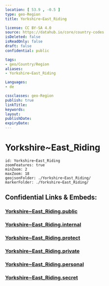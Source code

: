 ```yaml
---
location: [ 53.9 , -0.5 ] 
type: geo-Region
title: Yorkshire~East_Riding

license: CC BY-SA 4.0
source: https://datahub.io/core/country-codes
isDeleted: false
isReadOnly: false
draft: false
confidential: public

tags:
- geo/Country/Region
aliases:
- Yorkshire~East_Riding

Languages:
- de

cssclasses: geo-Region
publish: true
linkTitle: 
keywords: 
layout: 
publishDate: 
expiryDate: 
---
```


# Yorkshire~East_Riding

```leaflet
id: Yorkshire~East_Riding
zoomFeatures: true 
minZoom: 2 
maxZoom: 18
geojsonFolder: ./Yorkshire~East_Riding/
markerFolder: ./Yorkshire~East_Riding/
```


## Confidential Links & Embeds: 

### [Yorkshire~East_Riding.public](/_public/\Earth\Continent\Europe\Europe~North\UK\England\Regions~England\Yorkshire_and_the_HumberYorkshire~East_Riding.public.md) 

### [Yorkshire~East_Riding.internal](/_internal/\Earth\Continent\Europe\Europe~North\UK\England\Regions~England\Yorkshire_and_the_HumberYorkshire~East_Riding.internal.md) 

### [Yorkshire~East_Riding.protect](/_protect/\Earth\Continent\Europe\Europe~North\UK\England\Regions~England\Yorkshire_and_the_HumberYorkshire~East_Riding.protect.md) 

### [Yorkshire~East_Riding.private](/_private/\Earth\Continent\Europe\Europe~North\UK\England\Regions~England\Yorkshire_and_the_HumberYorkshire~East_Riding.private.md) 

### [Yorkshire~East_Riding.personal](/_personal/\Earth\Continent\Europe\Europe~North\UK\England\Regions~England\Yorkshire_and_the_HumberYorkshire~East_Riding.personal.md) 

### [Yorkshire~East_Riding.secret](/_secret/\Earth\Continent\Europe\Europe~North\UK\England\Regions~England\Yorkshire_and_the_HumberYorkshire~East_Riding.secret.md)

